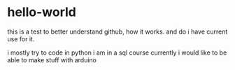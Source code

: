 # hello-world

this is a test to better understand github, how it works. and do i have current use for it.


i mostly try to code in python
  i am in a sql course currently
  i would like to be able to make stuff with arduino 
  
  
  

